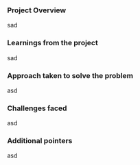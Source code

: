 ### Project Overview

 sad


### Learnings from the project

 sad


### Approach taken to solve the problem

 asd


### Challenges faced

 asd


### Additional pointers

 asd


